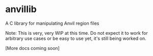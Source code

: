 # anvillib
A C library for manipulating Anvil region files

Note: This is very, very WIP at this time. Do not expect it to work for arbitrary use cases or be easy to use yet, it's still being worked on.

\[More docs coming soon\]
